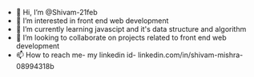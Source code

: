 - 👋 Hi, I’m @Shivam-21feb
- 👀 I’m interested in front end web development
- 🌱 I’m currently learning javascipt and it's data structure and algorithm
- 💞️ I’m looking to collaborate on projects related to front end web development
- 📫 How to reach me- my linkedin id- linkedin.com/in/shivam-mishra-08994318b

<!---
Shivam-21feb/Shivam-21feb is a ✨ special ✨ repository because its `README.md` (this file) appears on your GitHub profile.
You can click the Preview link to take a look at your changes.
--->
